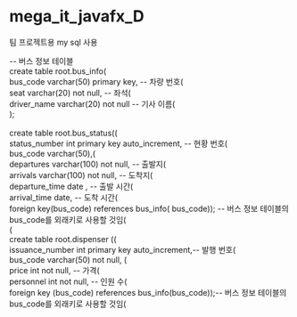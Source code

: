 # mega_it_javafx_D
팀 프로젝트용
my sql 사용

-- 버스 정보 테이블<br>
create table root.bus_info(<br>
bus_code varchar(50) primary key, -- 차량 번호(<br>
seat varchar(20) not null, -- 좌석(<br>
driver_name varchar(20) not null -- 기사 이름(<br>
);<br>
<br>
create table root.bus_status((<br>
status_number int primary key auto_increment, -- 현황 번호(<br>
bus_code varchar(50),(<br>
departures varchar(100) not null, -- 출발지(<br>
arrivals varchar(100) not null, -- 도착지(<br>
departure_time date , -- 출발 시간(<br>
arrival_time date, -- 도착 시간(<br>
 foreign key(bus_code) references bus_info( bus_code)); -- 버스 정보 테이블의 bus_code를 외래키로 사용할 것임(<br>
(<br>
create table root.dispenser ((<br>
issuance_number int primary key auto_increment,-- 발행 번호(<br>
bus_code varchar(50) not null, (<br>
price int not null, -- 가격(<br>
personnel int not null, -- 인원 수(<br>
foreign key (bus_code) references bus_info(bus_code));-- 버스 정보 테이블의 bus_code를 외래키로 사용할 것임(<br>

